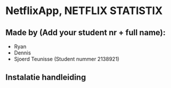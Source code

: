 # NetflixApp, NETFLIX STATISTIX


## Made by (Add your student nr + full name):
  * Ryan 
  * Dennis
  * Sjoerd Teunisse (Student nummer 2138921)



## Instalatie handleiding
